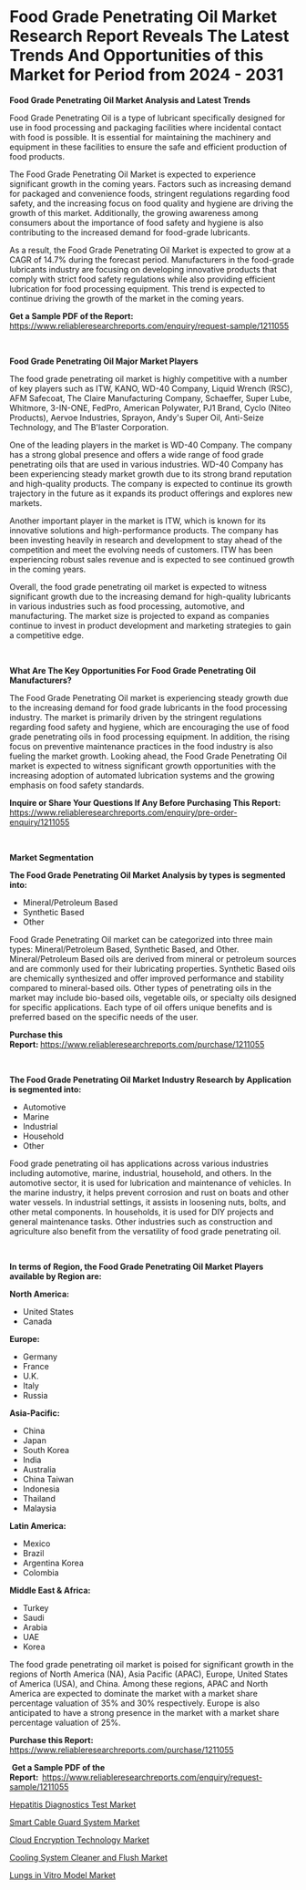 <p><h1>Food Grade Penetrating Oil Market Research Report Reveals The Latest Trends And Opportunities of this Market for Period from 2024 - 2031</h1></p><p><strong>Food Grade Penetrating Oil Market Analysis and Latest Trends</strong></p>
<p><p>Food Grade Penetrating Oil is a type of lubricant specifically designed for use in food processing and packaging facilities where incidental contact with food is possible. It is essential for maintaining the machinery and equipment in these facilities to ensure the safe and efficient production of food products.</p><p>The Food Grade Penetrating Oil Market is expected to experience significant growth in the coming years. Factors such as increasing demand for packaged and convenience foods, stringent regulations regarding food safety, and the increasing focus on food quality and hygiene are driving the growth of this market. Additionally, the growing awareness among consumers about the importance of food safety and hygiene is also contributing to the increased demand for food-grade lubricants.</p><p>As a result, the Food Grade Penetrating Oil Market is expected to grow at a CAGR of 14.7% during the forecast period. Manufacturers in the food-grade lubricants industry are focusing on developing innovative products that comply with strict food safety regulations while also providing efficient lubrication for food processing equipment. This trend is expected to continue driving the growth of the market in the coming years.</p></p>
<p><strong>Get a Sample PDF of the Report:&nbsp;</strong> <a href="https://www.reliableresearchreports.com/enquiry/request-sample/1211055">https://www.reliableresearchreports.com/enquiry/request-sample/1211055</a></p>
<p>&nbsp;</p>
<p><strong>Food Grade Penetrating Oil Major Market Players</strong></p>
<p><p>The food grade penetrating oil market is highly competitive with a number of key players such as ITW, KANO, WD-40 Company, Liquid Wrench (RSC), AFM Safecoat, The Claire Manufacturing Company, Schaeffer, Super Lube, Whitmore, 3-IN-ONE, FedPro, American Polywater, PJ1 Brand, Cyclo (Niteo Products), Aervoe Industries, Sprayon, Andy's Super Oil, Anti-Seize Technology, and The B'laster Corporation.</p><p>One of the leading players in the market is WD-40 Company. The company has a strong global presence and offers a wide range of food grade penetrating oils that are used in various industries. WD-40 Company has been experiencing steady market growth due to its strong brand reputation and high-quality products. The company is expected to continue its growth trajectory in the future as it expands its product offerings and explores new markets.</p><p>Another important player in the market is ITW, which is known for its innovative solutions and high-performance products. The company has been investing heavily in research and development to stay ahead of the competition and meet the evolving needs of customers. ITW has been experiencing robust sales revenue and is expected to see continued growth in the coming years.</p><p>Overall, the food grade penetrating oil market is expected to witness significant growth due to the increasing demand for high-quality lubricants in various industries such as food processing, automotive, and manufacturing. The market size is projected to expand as companies continue to invest in product development and marketing strategies to gain a competitive edge.</p></p>
<p>&nbsp;</p>
<p><strong>What Are The Key Opportunities For Food Grade Penetrating Oil Manufacturers?</strong></p>
<p><p>The Food Grade Penetrating Oil market is experiencing steady growth due to the increasing demand for food grade lubricants in the food processing industry. The market is primarily driven by the stringent regulations regarding food safety and hygiene, which are encouraging the use of food grade penetrating oils in food processing equipment. In addition, the rising focus on preventive maintenance practices in the food industry is also fueling the market growth. Looking ahead, the Food Grade Penetrating Oil market is expected to witness significant growth opportunities with the increasing adoption of automated lubrication systems and the growing emphasis on food safety standards.</p></p>
<p><strong>Inquire or Share Your Questions If Any Before Purchasing This Report:</strong> <a href="https://www.reliableresearchreports.com/enquiry/pre-order-enquiry/1211055">https://www.reliableresearchreports.com/enquiry/pre-order-enquiry/1211055</a></p>
<p>&nbsp;</p>
<p><strong>Market Segmentation</strong></p>
<p><strong>The Food Grade Penetrating Oil Market Analysis by types is segmented into:</strong></p>
<p><ul><li>Mineral/Petroleum Based</li><li>Synthetic Based</li><li>Other</li></ul></p>
<p><p>Food Grade Penetrating Oil market can be categorized into three main types: Mineral/Petroleum Based, Synthetic Based, and Other. Mineral/Petroleum Based oils are derived from mineral or petroleum sources and are commonly used for their lubricating properties. Synthetic Based oils are chemically synthesized and offer improved performance and stability compared to mineral-based oils. Other types of penetrating oils in the market may include bio-based oils, vegetable oils, or specialty oils designed for specific applications. Each type of oil offers unique benefits and is preferred based on the specific needs of the user.</p></p>
<p><strong>Purchase this Report:&nbsp;</strong><a href="https://www.reliableresearchreports.com/purchase/1211055">https://www.reliableresearchreports.com/purchase/1211055</a></p>
<p>&nbsp;</p>
<p><strong>The Food Grade Penetrating Oil Market Industry Research by Application is segmented into:</strong></p>
<p><ul><li>Automotive</li><li>Marine</li><li>Industrial</li><li>Household</li><li>Other</li></ul></p>
<p><p>Food grade penetrating oil has applications across various industries including automotive, marine, industrial, household, and others. In the automotive sector, it is used for lubrication and maintenance of vehicles. In the marine industry, it helps prevent corrosion and rust on boats and other water vessels. In industrial settings, it assists in loosening nuts, bolts, and other metal components. In households, it is used for DIY projects and general maintenance tasks. Other industries such as construction and agriculture also benefit from the versatility of food grade penetrating oil.</p></p>
<p>&nbsp;</p>
<p><strong>In terms of Region, the Food Grade Penetrating Oil Market Players available by Region are:</strong></p>
<p>
    <p> <strong> North America: </strong>
        <ul>
            <li>United States</li>
            <li>Canada</li>
        </ul>
        </p> 
    <p> <strong> Europe: </strong>
        <ul>
            <li>Germany</li>
            <li>France</li>
            <li>U.K.</li>
            <li>Italy</li>
            <li>Russia</li>
        </ul>
        </p> 
    <p> <strong> Asia-Pacific: </strong>
        <ul>
            <li>China</li>
            <li>Japan</li>
            <li>South Korea</li>
            <li>India</li>
            <li>Australia</li>
            <li>China Taiwan</li>
            <li>Indonesia</li>
            <li>Thailand</li>
            <li>Malaysia</li>
        </ul>
        </p> 
    <p> <strong> Latin America: </strong>
        <ul>
            <li>Mexico</li>
            <li>Brazil</li>
            <li>Argentina Korea</li>
            <li>Colombia</li>
        </ul>
        </p> 
    <p> <strong> Middle East & Africa: </strong>
        <ul>
            <li>Turkey</li>
            <li>Saudi</li>
            <li>Arabia</li>
            <li>UAE</li>
            <li>Korea</li>
        </ul>
    </p>
    </p>
<p><p>The food grade penetrating oil market is poised for significant growth in the regions of North America (NA), Asia Pacific (APAC), Europe, United States of America (USA), and China. Among these regions, APAC and North America are expected to dominate the market with a market share percentage valuation of 35% and 30% respectively. Europe is also anticipated to have a strong presence in the market with a market share percentage valuation of 25%.</p></p>
<p><strong>Purchase this Report: </strong><a href="https://www.reliableresearchreports.com/purchase/1211055">https://www.reliableresearchreports.com/purchase/1211055</a></p>
<p>&nbsp;<strong>Get a Sample PDF of the Report:&nbsp;&nbsp;</strong><a href="https://www.reliableresearchreports.com/enquiry/request-sample/1211055">https://www.reliableresearchreports.com/enquiry/request-sample/1211055</a></p>
<p><strong></strong></p>
<p><p><a href="https://medium.com/@thelmapurdy1930/hepatitis-diagnostics-test-market-insight-market-trends-growth-forecasted-from-2024-to-2031-e47e96be8ce4">Hepatitis Diagnostics Test Market</a></p><p><a href="https://medium.com/@thelmapurdy1930/smart-cable-guard-system-market-competitive-analysis-market-trends-and-forecast-to-2031-ee3a2ef1891e">Smart Cable Guard System Market</a></p><p><a href="https://medium.com/@thelmapurdy1930/cloud-encryption-technology-market-size-market-outlook-and-market-forecast-2024-to-2031-212d8eb26ae3">Cloud Encryption Technology Market</a></p><p><a href="https://medium.com/@thelmapurdy1930/cooling-system-cleaner-and-flush-market-competitive-analysis-market-trends-and-forecast-to-2031-d2df892f9761">Cooling System Cleaner and Flush Market</a></p><p><a href="https://medium.com/@thelmapurdy1930/lungs-in-vitro-model-market-exploring-market-share-market-trends-and-future-growth-7e3ff23a580a">Lungs in Vitro Model Market</a></p></p>